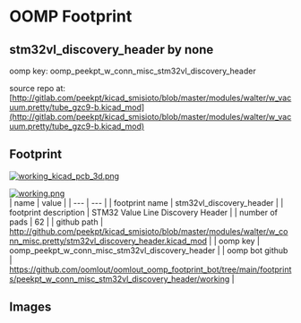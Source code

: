 # OOMP Footprint  
## stm32vl_discovery_header  by none  
  
oomp key: oomp_peekpt_w_conn_misc_stm32vl_discovery_header  
  
source repo at: [http://gitlab.com/peekpt/kicad_smisioto/blob/master/modules/walter/w_vacuum.pretty/tube_gzc9-b.kicad_mod](http://gitlab.com/peekpt/kicad_smisioto/blob/master/modules/walter/w_vacuum.pretty/tube_gzc9-b.kicad_mod)  
## Footprint  
  
[![working_kicad_pcb_3d.png](working_kicad_pcb_3d_600.png)](working_kicad_pcb_3d.png)  
  
[![working.png](working_600.png)](working.png)  
| name | value | 
| --- | --- | 
| footprint name | stm32vl_discovery_header | 
| footprint description | STM32 Value Line Discovery Header | 
| number of pads | 62 | 
| github path | http://github.com/peekpt/kicad_smisioto/blob/master/modules/walter/w_conn_misc.pretty/stm32vl_discovery_header.kicad_mod | 
| oomp key | oomp_peekpt_w_conn_misc_stm32vl_discovery_header | 
| oomp bot github | https://github.com/oomlout/oomlout_oomp_footprint_bot/tree/main/footprints/peekpt_w_conn_misc_stm32vl_discovery_header/working | 
## Images  
